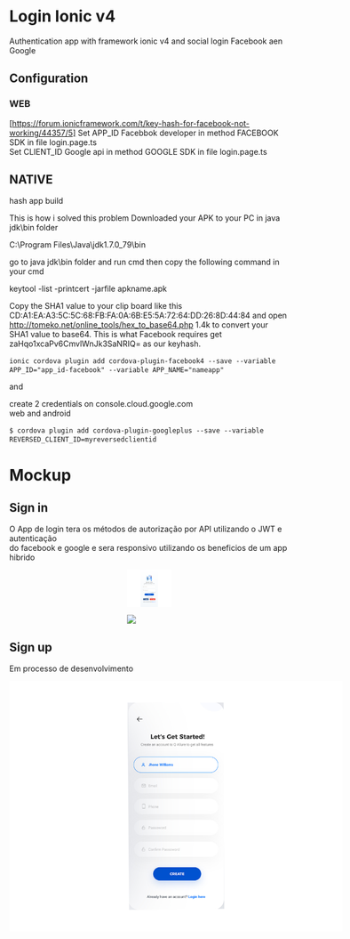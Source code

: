 # Login Ionic v4

Authentication app with framework ionic  v4 and social login Facebook aen Google

##  Configuration  

### WEB
[https://forum.ionicframework.com/t/key-hash-for-facebook-not-working/44357/5]
Set APP_ID Facebbok developer in method FACEBOOK SDK in file login.page.ts  
Set CLIENT_ID Google api in method GOOGLE SDK in file login.page.ts


## NATIVE
hash app build 

This is how i solved this problem
Downloaded your APK to your PC in java jdk\bin folder

C:\Program Files\Java\jdk1.7.0_79\bin

go to java jdk\bin folder and run cmd then
copy the following command in your cmd

keytool -list -printcert -jarfile apkname.apk

Copy the SHA1 value to your clip board
like this CD:A1:EA:A3:5C:5C:68:FB:FA:0A:6B:E5:5A:72:64:DD:26:8D:44:84
and open http://tomeko.net/online_tools/hex_to_base64.php 1.4k to convert your SHA1 value to base64. This is what Facebook requires
get
zaHqo1xcaPv6CmvlWnJk3SaNRIQ= as our keyhash.
  
```
ionic cordova plugin add cordova-plugin-facebook4 --save --variable APP_ID="app_id-facebook" --variable APP_NAME="nameapp"
```  
   
and  
  
create 2 credentials on console.cloud.google.com  
web and android  

```
$ cordova plugin add cordova-plugin-googleplus --save --variable REVERSED_CLIENT_ID=myreversedclientid
```


# Mockup

## Sign in

O App de login tera os métodos de autorização por API utilizando o JWT e autenticação  
do facebook e google e sera responsivo utilizando os beneficios de um app hibrido


<img src="mockup/feito.png" style="max-width:34%;width: 80px; display:block;margin:0 auto"></img>
<p align="center">
<img src="mockup/app.gif" width="300" style="max-width:34%;width: 80px; display:block;margin:0 auto"></img>
</p>

## Sign up
Em processo de desenvolvimento

 <img style='max-width: 600px;' src="mockup/sign-up.png"></img>
